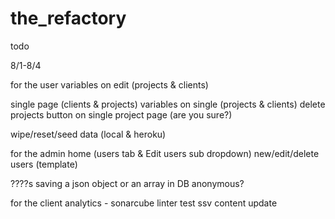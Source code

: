 # the_refactory

todo

8/1-8/4

for the user
  variables on edit (projects & clients)

  single page (clients & projects)
  variables on single (projects & clients)
  delete projects button on single project page (are you sure?)

  wipe/reset/seed data (local & heroku)

for the admin
  home (users tab & Edit users sub dropdown)
  new/edit/delete users (template)


????s
saving a json object or an array in DB
anonymous?


for the client
analytics - sonarcube
linter
test
ssv
content update
